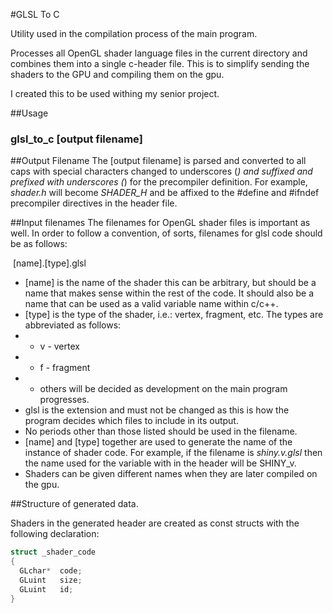 #GLSL To C

Utility used in the compilation process of the main program.

Processes all OpenGL shader language files in the current directory and
combines them into a single c-header file.  This is to simplify sending the
shaders to the GPU and compiling them on the gpu.

I created this to be used withing my senior project.

##Usage

### glsl_to_c [output filename]  
 
##Output Filename
The [output filename] is parsed and converted to all caps with special
characters changed to underscores (_) and suffixed and prefixed with
underscores (_) for the precompiler definition.  For example, *shader.h* will
become _SHADER_H_ and be affixed to the #define and #ifndef precompiler
directives in the header file.

##Input filenames
The filenames for OpenGL shader files is important as well.  In order to follow
a convention, of sorts, filenames for glsl code should be as follows:

&nbsp;[name].[type].glsl 


* [name] is the name of the shader this can be arbitrary, but should be a name
that makes sense within the rest of the code.  It should also be a name that
can be used as a valid variable name within c/c++.
* [type] is the type of the shader, i.e.: vertex, fragment, etc.  The types are
abbreviated as follows:
* * v - vertex
* * f - fragment
* * others will be decided as development on the main program progresses.
* glsl is the extension and must not be changed as this is how the program
decides which files to include in its output.
* No periods other than those listed should be used in the filename.
* [name] and [type] together are used to generate the name of the instance of
shader code.  For example, if the filename is *shiny.v.glsl* then the name used
for the variable with in the header will be SHINY_v.
* Shaders can be given different names when they are later compiled on the gpu.

##Structure of generated data.

Shaders in the generated header are created as const structs with the following
declaration:  

```c
struct _shader_code  
{  
  GLchar*  code;  
  GLuint   size;  
  GLuint   id;
}
```

